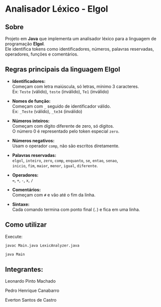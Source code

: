 # Analisador Léxico - Elgol

## Sobre
Projeto em **Java** que implementa um analisador léxico para a linguagem de programação **Elgol**.  
Ele identifica tokens como identificadores, números, palavras reservadas, operadores, funções e comentários.

## Regras principais da linguagem Elgol

- **Identificadores:**  
  Começam com letra maiúscula, só letras, mínimo 3 caracteres.  
  Ex: `Teste` (válido), `teste` (inválido), `Te1` (inválido)

- **Nomes de função:**  
  Começam com `_` seguido de identificador válido.  
  Ex: `_Teste` (válido), `_te34` (inválido)

- **Números inteiros:**  
  Começam com dígito diferente de zero, só dígitos.  
  O número 0 é representado pelo token especial `zero`.

- **Números negativos:**  
  Usam o operador `comp`, não são escritos diretamente.

- **Palavras reservadas:**  
  `elgol`, `inteiro`, `zero`, `comp`, `enquanto`, `se`, `entao`, `senao`,  
  `inicio`, `fim`, `maior`, `menor`, `igual`, `diferente`.

- **Operadores:**  
  `=`, `+`, `-`, `x`, `/`

- **Comentários:**  
  Começam com `#` e vão até o fim da linha.

- **Sintaxe:**  
  Cada comando termina com ponto final (`.`) e fica em uma linha.

## Como utilizar
Execute:

```bash
javac Main.java LexicAnalyzer.java

java Main
```

## Integrantes:
Leonardo Pinto Machado

Pedro Henrique Canabarro

Everton Santos de Castro
